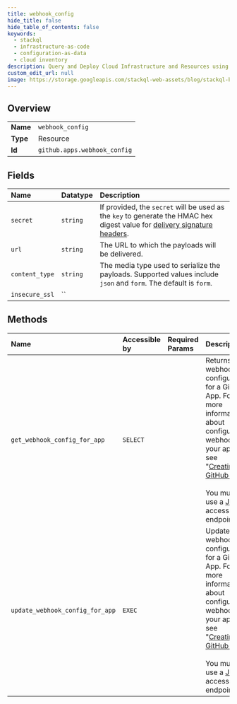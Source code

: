 ```yaml
---
title: webhook_config
hide_title: false
hide_table_of_contents: false
keywords:
  - stackql
  - infrastructure-as-code
  - configuration-as-data
  - cloud inventory
description: Query and Deploy Cloud Infrastructure and Resources using SQL
custom_edit_url: null
image: https://storage.googleapis.com/stackql-web-assets/blog/stackql-blog-post-featured-image.png
---
```

  
    

## Overview
<table><tbody>
<tr><td><b>Name</b></td><td><code>webhook_config</code></td></tr>
<tr><td><b>Type</b></td><td>Resource</td></tr>
<tr><td><b>Id</b></td><td><code>github.apps.webhook_config</code></td></tr>
</tbody></table>

## Fields
| Name | Datatype | Description |
|:-----|:---------|:------------|
| `secret` | `string` | If provided, the `secret` will be used as the `key` to generate the HMAC hex digest value for [delivery signature headers](https://docs.github.com/webhooks/event-payloads/#delivery-headers). |
| `url` | `string` | The URL to which the payloads will be delivered. |
| `content_type` | `string` | The media type used to serialize the payloads. Supported values include `json` and `form`. The default is `form`. |
| `insecure_ssl` | `` |  |
## Methods
| Name | Accessible by | Required Params | Description |
|:-----|:--------------|:----------------|:------------|
| `get_webhook_config_for_app` | `SELECT` |  | Returns the webhook configuration for a GitHub App. For more information about configuring a webhook for your app, see "[Creating a GitHub App](/developers/apps/creating-a-github-app)."<br /><br />You must use a [JWT](https://docs.github.com/apps/building-github-apps/authenticating-with-github-apps/#authenticating-as-a-github-app) to access this endpoint. |
| `update_webhook_config_for_app` | `EXEC` |  | Updates the webhook configuration for a GitHub App. For more information about configuring a webhook for your app, see "[Creating a GitHub App](/developers/apps/creating-a-github-app)."<br /><br />You must use a [JWT](https://docs.github.com/apps/building-github-apps/authenticating-with-github-apps/#authenticating-as-a-github-app) to access this endpoint. |
